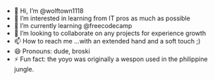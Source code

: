 - 👋 Hi, I’m @wolftown1118
- 👀 I’m interested in learning from IT pros as much as possible
- 🌱 I’m currently learning @freecodecamp
- 💞️ I’m looking to collaborate on any projects for experience growth
- 📫 How to reach me ...with an extended hand and a soft touch ;)
- 😄 Pronouns: dude, broski
- ⚡ Fun fact: the yoyo was originally a wespon used in the philippine jungle.
